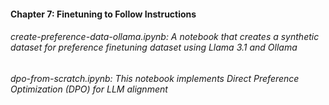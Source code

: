 #### Chapter 7: Finetuning to Follow Instructions

###### create-preference-data-ollama.ipynb: A notebook that creates a synthetic dataset for preference finetuning dataset using Llama 3.1 and Ollama

###### dpo-from-scratch.ipynb: This notebook implements Direct Preference Optimization (DPO) for LLM alignment
